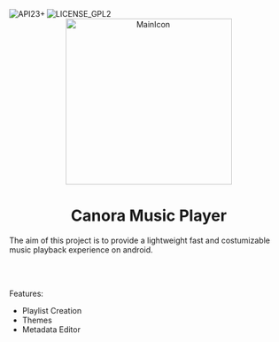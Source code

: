 <div>

<div align="right">
  <img border="0" alt="API23+" src="https://img.shields.io/badge/API-23%2B-green.svg?style=flat" align="left">
  <img border="0" alt="LICENSE_GPL2" src="https://img.shields.io/badge/license-GPL2-blue" align="left">
</div>

<br>

<div align="center">
  <img src="https://github.com/xenotux/canora/blob/master/docs/mainIcon.png" alt="MainIcon" width="300" height="300"/>
  <h1>Canora Music Player</h1>
</div>

</div>

The aim of this project is to provide a lightweight fast and costumizable music playback experience on android.

<br>
<br>

Features:
* Playlist Creation
* Themes
* Metadata Editor
